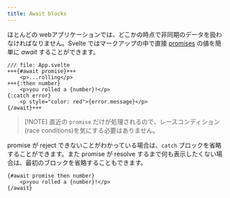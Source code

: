 ```yaml
---
title: Await blocks
---
```


ほとんどの webアプリケーションでは、どこかの時点で非同期のデータを扱わなければなりません。Svelte ではマークアップの中で直接 [promises](https://developer.mozilla.org/ja/docs/Web/JavaScript/Guide/Using_promises) の値を簡単に _await_ することができます。

```svelte
/// file: App.svelte
+++{#await promise}+++
	<p>...rolling</p>
+++{:then number}
	<p>you rolled a {number}!</p>
{:catch error}
	<p style="color: red">{error.message}</p>
{/await}+++
```

> [!NOTE] 直近の `promise` だけが処理されるので、レースコンディション(race conditions)を気にする必要はありません。

promise が reject できないことがわかっている場合は、`catch` ブロックを省略することができます。また promise が resolve するまで何も表示したくない場合は、最初のブロックを省略することもできます。

```svelte
{#await promise then number}
	<p>you rolled a {number}!</p>
{/await}
```

